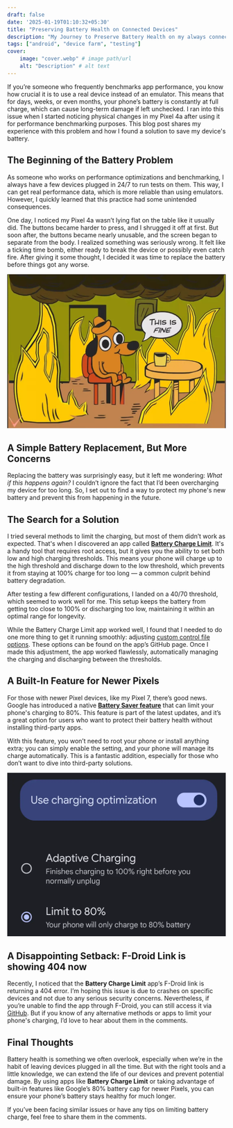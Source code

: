 ```yaml
---
draft: false
date: '2025-01-19T01:10:32+05:30'
title: "Preserving Battery Health on Connected Devices"
description: "My Journey to Preserve Battery Health on my always connected devices"
tags: ["android", "device farm", "testing"]
cover:
    image: "cover.webp" # image path/url
    alt: "Description" # alt text
---
```


If you’re someone who frequently benchmarks app performance, you know how crucial it is to use a real device instead of an emulator. This means that for days, weeks, or even months, your phone’s battery is constantly at full charge, which can cause long-term damage if left unchecked. I ran into this issue when I started noticing physical changes in my Pixel 4a after using it for performance benchmarking purposes. This blog post shares my experience with this problem and how I found a solution to save my device's battery.

## The Beginning of the Battery Problem

As someone who works on performance optimizations and benchmarking, I always have a few devices plugged in 24/7 to run tests on them. This way, I can get real performance data, which is more reliable than using emulators. However, I quickly learned that this practice had some unintended consequences.

One day, I noticed my Pixel 4a wasn’t lying flat on the table like it usually did. The buttons became harder to press, and I shrugged it off at first. But soon after, the buttons became nearly unusable, and the screen began to separate from the body. I realized something was seriously wrong. It felt like a ticking time bomb, either ready to break the device or possibly even catch fire. After giving it some thought, I decided it was time to replace the battery before things got any worse.

![name](./thisisfine.webp#center)


## A Simple Battery Replacement, But More Concerns

Replacing the battery was surprisingly easy, but it left me wondering: *What if this happens again?* I couldn’t ignore the fact that I’d been overcharging my device for too long. So, I set out to find a way to protect my phone's new battery and prevent this from happening in the future.

## The Search for a Solution

I tried several methods to limit the charging, but most of them didn’t work as expected. That's when I discovered an app called **[Battery Charge Limit](https://github.com/sriharshaarangi/BatteryChargeLimit)**. It's a handy tool that requires root access, but it gives you the ability to set both low and high charging thresholds. This means your phone will charge up to the high threshold and discharge down to the low threshold, which prevents it from staying at 100% charge for too long — a common culprit behind battery degradation.

After testing a few different configurations, I landed on a 40/70 threshold, which seemed to work well for me. This setup keeps the battery from getting too close to 100% or discharging too low, maintaining it within an optimal range for longevity.

While the Battery Charge Limit app worked well, I found that I needed to do one more thing to get it running smoothly: adjusting [custom control file options](https://github.com/sriharshaarangi/BatteryChargeLimit/issues/204#issuecomment-922831806). These options can be found on the app’s GitHub page. Once I made this adjustment, the app worked flawlessly, automatically managing the charging and discharging between the thresholds.

## A Built-In Feature for Newer Pixels

For those with newer Pixel devices, like my Pixel 7, there’s good news. Google has introduced a native **[Battery Saver feature](https://www.gsmarena.com/google_pixels_got_80_battery_charge_limit_and_battery_bypass_with_the_latest_update-news-65708.php)** that can limit your phone's charging to 80%. This feature is part of the latest updates, and it’s a great option for users who want to protect their battery health without installing third-party apps.

With this feature, you won’t need to root your phone or install anything extra; you can simply enable the setting, and your phone will manage its charge automatically. This is a fantastic addition, especially for those who don’t want to dive into third-party solutions.

![name](./charging-optimisation.webp#center)

## A Disappointing Setback: F-Droid Link is showing 404 now

Recently, I noticed that the **Battery Charge Limit** app’s F-Droid link is returning a 404 error. I’m hoping this issue is due to crashes on specific devices and not due to any serious security concerns. Nevertheless, if you’re unable to find the app through F-Droid, you can still access it via [GitHub](https://github.com/sriharshaarangi/BatteryChargeLimit). But if you know of any alternative methods or apps to limit your phone's charging, I’d love to hear about them in the comments.

## Final Thoughts

Battery health is something we often overlook, especially when we’re in the habit of leaving devices plugged in all the time. But with the right tools and a little knowledge, we can extend the life of our devices and prevent potential damage. By using apps like **Battery Charge Limit** or taking advantage of built-in features like Google’s 80% battery cap for newer Pixels, you can ensure your phone’s battery stays healthy for much longer.

If you’ve been facing similar issues or have any tips on limiting battery charge, feel free to share them in the comments.
